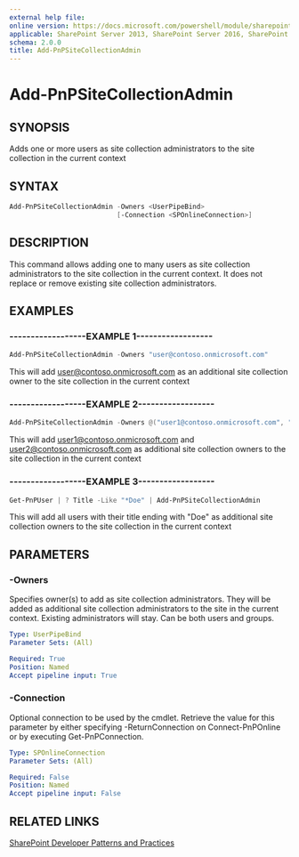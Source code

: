 ```yaml
---
external help file:
online version: https://docs.microsoft.com/powershell/module/sharepoint-pnp/add-pnpsitecollectionadmin
applicable: SharePoint Server 2013, SharePoint Server 2016, SharePoint Server 2019, SharePoint Online
schema: 2.0.0
title: Add-PnPSiteCollectionAdmin
---
```


# Add-PnPSiteCollectionAdmin

## SYNOPSIS
Adds one or more users as site collection administrators to the site collection in the current context

## SYNTAX 

```powershell
Add-PnPSiteCollectionAdmin -Owners <UserPipeBind>
                           [-Connection <SPOnlineConnection>]
```

## DESCRIPTION
This command allows adding one to many users as site collection administrators to the site collection in the current context. It does not replace or remove existing site collection administrators.

## EXAMPLES

### ------------------EXAMPLE 1------------------
```powershell
Add-PnPSiteCollectionAdmin -Owners "user@contoso.onmicrosoft.com"
```

This will add user@contoso.onmicrosoft.com as an additional site collection owner to the site collection in the current context

### ------------------EXAMPLE 2------------------
```powershell
Add-PnPSiteCollectionAdmin -Owners @("user1@contoso.onmicrosoft.com", "user2@contoso.onmicrosoft.com")
```

This will add user1@contoso.onmicrosoft.com and user2@contoso.onmicrosoft.com as additional site collection owners to the site collection in the current context

### ------------------EXAMPLE 3------------------
```powershell
Get-PnPUser | ? Title -Like "*Doe" | Add-PnPSiteCollectionAdmin
```

This will add all users with their title ending with "Doe" as additional site collection owners to the site collection in the current context

## PARAMETERS

### -Owners
Specifies owner(s) to add as site collection administrators. They will be added as additional site collection administrators to the site in the current context. Existing administrators will stay. Can be both users and groups.

```yaml
Type: UserPipeBind
Parameter Sets: (All)

Required: True
Position: Named
Accept pipeline input: True
```

### -Connection
Optional connection to be used by the cmdlet. Retrieve the value for this parameter by either specifying -ReturnConnection on Connect-PnPOnline or by executing Get-PnPConnection.

```yaml
Type: SPOnlineConnection
Parameter Sets: (All)

Required: False
Position: Named
Accept pipeline input: False
```

## RELATED LINKS

[SharePoint Developer Patterns and Practices](https://aka.ms/sppnp)